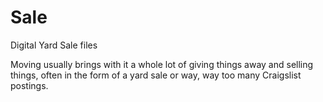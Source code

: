 # Sale
Digital Yard Sale files

Moving usually brings with it a whole lot of giving things away and selling things, often in the form of a yard sale or way, way too many Craigslist postings. 
